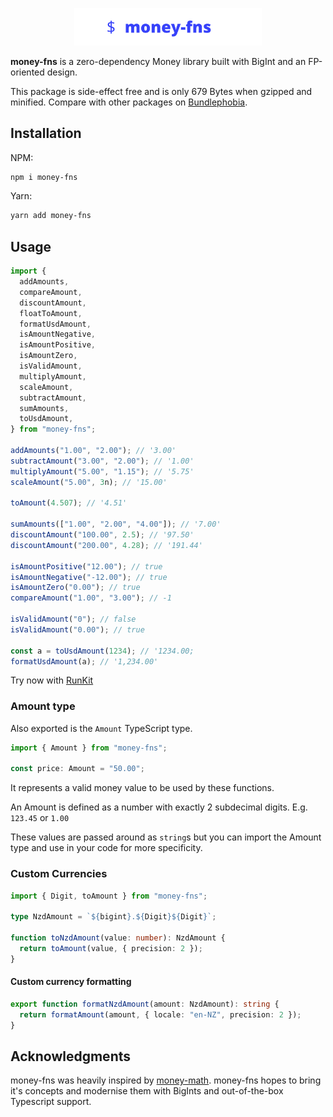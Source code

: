 <p align="center">
  <img alt="money-fns" title="money-fns" src="https://raw.githubusercontent.com/justinvos/money-fns/master/img/money-fns.svg" width="300" />
</p>

**money-fns** is a zero-dependency Money library built with BigInt and an FP-oriented design.

This package is side-effect free and is only 679 Bytes when gzipped and minified.
Compare with other packages on [Bundlephobia](https://bundlephobia.com/package/money-fns).

## Installation

NPM:

```sh
npm i money-fns
```

Yarn:

```sh
yarn add money-fns
```

## Usage

```ts
import {
  addAmounts,
  compareAmount,
  discountAmount,
  floatToAmount,
  formatUsdAmount,
  isAmountNegative,
  isAmountPositive,
  isAmountZero,
  isValidAmount,
  multiplyAmount,
  scaleAmount,
  subtractAmount,
  sumAmounts,
  toUsdAmount,
} from "money-fns";

addAmounts("1.00", "2.00"); // '3.00'
subtractAmount("3.00", "2.00"); // '1.00'
multiplyAmount("5.00", "1.15"); // '5.75'
scaleAmount("5.00", 3n); // '15.00'

toAmount(4.507); // '4.51'

sumAmounts(["1.00", "2.00", "4.00"]); // '7.00'
discountAmount("100.00", 2.5); // '97.50'
discountAmount("200.00", 4.28); // '191.44'

isAmountPositive("12.00"); // true
isAmountNegative("-12.00"); // true
isAmountZero("0.00"); // true
compareAmount("1.00", "3.00"); // -1

isValidAmount("0"); // false
isValidAmount("0.00"); // true

const a = toUsdAmount(1234); // '1234.00;
formatUsdAmount(a); // '1,234.00'
```

Try now with [RunKit](https://runkit.com/npm/money-fns)

### Amount type

Also exported is the `Amount` TypeScript type.

```ts
import { Amount } from "money-fns";

const price: Amount = "50.00";
```

It represents a valid money value to be used by these functions.

An Amount is defined as a number with exactly 2 subdecimal digits. E.g. `123.45` or `1.00`

These values are passed around as `string`s but you can import the Amount type and use in your code for more specificity.

### Custom Currencies

```ts
import { Digit, toAmount } from "money-fns";

type NzdAmount = `${bigint}.${Digit}${Digit}`;

function toNzdAmount(value: number): NzdAmount {
  return toAmount(value, { precision: 2 });
}
```

#### Custom currency formatting

```ts
export function formatNzdAmount(amount: NzdAmount): string {
  return formatAmount(amount, { locale: "en-NZ", precision: 2 });
}
```

## Acknowledgments

money-fns was heavily inspired by [money-math](https://github.com/ikr/money-math). money-fns hopes to bring it's concepts and modernise them with BigInts and out-of-the-box Typescript support.
